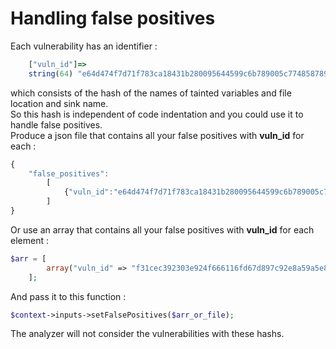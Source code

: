 # Handling false positives

Each vulnerability has an identifier :
```javascript
    ["vuln_id"]=>
    string(64) "e64d474f7d71f783ca18431b280095644599c6b789005c7748587891a0cd8a94"
```
which consists of the hash of the names of tainted variables and file location and sink name.  
So this hash is independent of code indentation and you could use it to handle false positives.  
Produce a json file that contains all your false positives with **vuln_id** for each :
```javascript
{
    "false_positives":
        [
            {"vuln_id":"e64d474f7d71f783ca18431b280095644599c6b789005c7748587891a0cd8a94"}
        ]
}
```
Or use an array that contains all your false positives with **vuln_id** for each element :
```php
$arr = [
        array("vuln_id" => "f31cec392303e924f666116fd67d897c92e8a59a5e8ca93a65091701ca9db558")
    ];
```

And pass it to this function :
```php
$context->inputs->setFalsePositives($arr_or_file);
```

The analyzer will not consider the vulnerabilities with these hashs.
